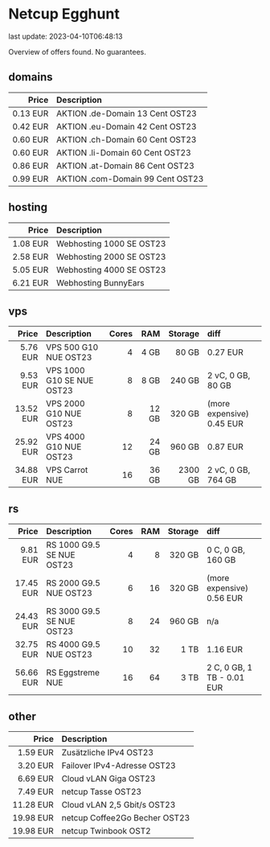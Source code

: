 # Netcup Egghunt

last update: 2023-04-10T06:48:13


Overview of offers found.
No guarantees.

## domains

Price | Description
--: | :--
0.13 EUR | AKTION .de-Domain 13 Cent OST23
0.42 EUR | AKTION .eu-Domain 42 Cent OST23
0.60 EUR | AKTION .ch-Domain 60 Cent OST23
0.60 EUR | AKTION .li-Domain 60 Cent OST23
0.86 EUR | AKTION .at-Domain 86 Cent OST23
0.99 EUR | AKTION .com-Domain 99 Cent OST23

## hosting

Price | Description
--: | :--
1.08 EUR | Webhosting 1000 SE OST23
2.58 EUR | Webhosting 2000 SE OST23
5.05 EUR | Webhosting 4000 SE OST23
6.21 EUR | Webhosting BunnyEars

## vps

Price | Description | Cores | RAM | Storage | diff
--: | :-- | --: | --: | --: | :--
5.76 EUR | VPS 500 G10 NUE OST23 | 4 | 4 GB | 80 GB | 0.27 EUR
9.53 EUR | VPS 1000 G10 SE NUE OST23 | 8 | 8 GB | 240 GB | 2 vC, 0 GB, 80 GB
13.52 EUR | VPS 2000 G10 NUE OST23 | 8 | 12 GB | 320 GB | (more expensive) 0.45 EUR
25.92 EUR | VPS 4000 G10 NUE OST23 | 12 | 24 GB | 960 GB | 0.87 EUR
34.88 EUR | VPS Carrot NUE | 16 | 36 GB | 2300 GB | 2 vC, 0 GB, 764 GB


## rs

Price | Description | Cores | RAM | Storage | diff |
--: | :-- | --: | --: | --: | :-- |
9.81 EUR | RS 1000 G9.5 SE NUE OST23 | 4 | 8 | 320 GB | 0 C, 0 GB, 160 GB |
17.45 EUR | RS 2000 G9.5 NUE OST23 | 6 | 16 | 320 GB | (more expensive) 0.56 EUR |
24.43 EUR | RS 3000 G9.5 SE NUE OST23 | 8 | 24 | 960 GB | n/a |
32.75 EUR | RS 4000 G9.5 NUE OST23 | 10 | 32 | 1 TB | 1.16 EUR |
56.66 EUR | RS Eggstreme NUE | 16 | 64 | 3 TB | 2 C, 0 GB, 1 TB - 0.01 EUR  |

## other

Price | Description
--: | :--
1.59 EUR | Zusätzliche IPv4 OST23
3.20 EUR | Failover IPv4-Adresse OST23
6.69 EUR | Cloud vLAN Giga OST23
7.49 EUR | netcup Tasse OST23
11.28 EUR | Cloud vLAN 2,5 Gbit/s OST23
19.98 EUR | netcup Coffee2Go Becher OST23
19.98 EUR | netcup Twinbook OST2
